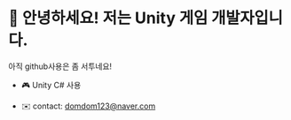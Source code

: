 # 👋 안녕하세요! 저는 Unity 게임 개발자입니다. 
아직 github사용은 좀 서투네요!

- 🎮 Unity C# 사용
  
- ✉️ contact: domdom123@naver.com
